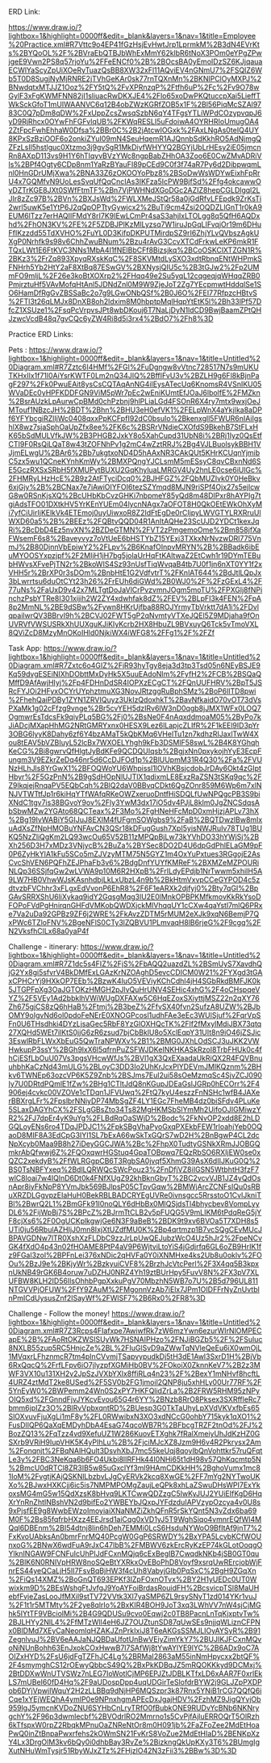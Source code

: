 ERD Link:

https://www.draw.io/?lightbox=1&highlight=0000ff&edit=_blank&layers=1&nav=1&title=Employee%20Practice.xml#R7Vttc9o4EP41fGzHsjEvHwtJrp1LprmkM%2B3dN4EVrKts%2BYQoOL%2F%2BVraEbQTBJbWhExMmY62klbR6tNoX3POm0eYPgZPwjgeE9Vwn2PS8q57rjoYu%2FFeENCf0%2B%2BOcsBA0yEmoIDzSZ6KJjqauaECWlYaScyZpUiXOeRyTuazQsBB8XW32xFl11AQviEV4nGNmU7%2FSQIZ6Wb5T0D8SugjNyMjRNRE2jTVhGeKAr0sk77rnTQXnMn%2BKNlPClOyMXPJ%2BNwdqtxMTJJZ1Ooz%2FY5tQ%2FvXPRnzqP%2Ftfh6uP%2Fc%2Fv9O78wGylF3xFgKWMFNN82jI1sliuacRwDKXJE4%2Flo65xoDwPKQtuccpXai5LieffTWkSckGfoT1mUIWAANVC6q12B4obZWzKGRfZOB5x1F%2Bl56PiqMcSZAl9783C0Q7pDm8qDW%2FxUppZcsZwsqSzbN6qY4TFgsYTLiWPdCOzypvqpJ6yD9RjRhcx0OYwFhFGFvlqUB%2FKWqRESLI5uFdoiwA4OYRHRIoUmugOA42ZtFpcFwhEhhaW0Dfsa%2BBr0C%2B2jAtcwIOGxk%2FAxLNgAs0teIQ4UY8KPxSzBziOOF6o2onkiZYuI09mN4SeuHqemR1AJQnnbSdKkhRO5AdNjmgQZFzLsIl5hstlguc0Xtzmo3j9gvSgR1MkDiyfWHYYQ2BGYjUbLrHEsy2iE05jmcnRn8AXpD113vs9H1Y6hTIqyvBVzYWc8ngpBabZHhOA3Zoo6E0CwZMvADRiVls%2BPf4Ogty6CDp8nm1YaRzBYauFI89pCEd9C0f3f74aR7Py6d2DibpwqmLnl0HnGDrUMjXwa%2BNA33Z6zOKOOYoPbz8%2BSoDwWsWDYwEixhFpRrU4x7GQMfvN9UoLesSvqUfQqCncIAs3IKFza5IcPW9BjfSd%2Ffg4okcawwOyDZTrKGE8JXt0SWfFtmTF%2Bn7VjPWHNdXGoDGc2AZIZ8hepCGLDlgql2LJIr8zZc97B%2BVn%2BXJsWd%2FWLXMeJStQr58a0jGdRfvLFEpdk9ZrKsTi2wrl5uwK5e1YtP6J2qQpOPTtyGywjcx2%2BuTi9cm4Zsi2OQDZLlGnT1r0kA9EUM6lTzz7erHAQIIFMdY8rI7K9IEwLCmPr4saS3ahjIxLTOLgg8q5QfH6AQDxhd%2FhON3KV%2FE%2F5ZDBJPlKzMlLyzsq7W1iruJpGqLIFvqjOr19m6DHuFfIKzzdd55TdXVHO%2FuYL0D3KifpDKPUTMirdpSZ9rI6ZhjYLvQVbszAgkUXgP0Nrhfk9s98v6ChhZwuBNum%2Bzu4rAvG3CcvXTCdFrkwLeKP6mkR1FTQxLWt1E6FtKVC3NNs1MbA4I1fNElBbCFf8Bizsjkq%2BCoOSKClXTZGN1R%2BKz3%2FrZq893XpyqRXskKqC%2F8SKVMtdLySXO3xdtRbnqENtWHPmkSFNHrh5Yb2HtY2aF8XtBq87ESwGV%2BXNysjQIU5c%2B3tGJw2%2Fp2UMmFO9mljL%2F26e3koBtXOXrp2%2FHqq49e2Su5yqL12cqgeqjqWHqqZRB0PmjrztuHf5VAvMofqHtAnl5JDNdZnl0M9W9ZjeJoT2Zg7YEcpmwtHddqlSe1SO6HamDfRgGvZBSSaBc2o7g9LGwONbQSf%2B0J6O%2FEI77RfpzcHBtvS%2FTl3t26qLMJx8DnXB8oh2ldxim8M0hbptpMqlHqpYtEtK5l%2Bh33lPf57DfcZ1XSUze1%2FsqPcVrpvsJPt8wbDKouj6T7NaLjDyN1ldCD9BwjBaamZPtQHJzwcVcdB48q7gvCQc6yZW4Ri8d5i3rx4%2BdO7%2Fh8%3D


Practice ERD Links:

Pets : https://www.draw.io/?lightbox=1&highlight=0000ff&edit=_blank&layers=1&nav=1&title=Untitled%20Diagram.xml#R7Zztc6I4HMf%2FGl%2FuDgngw8vVtnc728517N7s9mUKUTKHxIlx1f71l0AiYsrKWTF0Lm2nQ34JIQ%2BffIFvU3v%2BZLH9g6Fl8kBjnPagF297%2Fk0PwuEAit8ysCsCQTAqAnNG4iIEysATecUq6KnomsR4VSnIKU05WVaDEc0yHPFKDDFGN9ViM5pWr7pEc2wEniKUmtEfJOaJ6lbolfE%2FMZkn%2BsrAUzkLpAurwCpBMd0chPzbnj9hlPLiaLGd4FSOnR6X4ry7mtx9wxjOeJMTouf1NBzcJH%2BDT%2Bhn%2BHU3eH0efVK1%2FELpWnX4aYkjIka8aDPf6YFYbcgiRZlIjWc0408qxxPpKCFpfI92dC0bsuIo%2Bkenxgll5FWUR6nIAiIgshlX8wz7sjaSphOaUpZfx8ee%2FK6c%2BSRrVNdieCXOfdS9BkehB7StFLxHK65bSdMULVfkJW%2B3PHGB2JxkY8o5XahCupd31UbN8i%2BRj1Iyz0QsEtfCTI9F0RsQiLQaT8w43tZOFNhPv1g2mC4wZztRRJ%2Bg4VJLBuolsykBBH1VJjmELwgU%2BAr6%2Bb7ukgtxoND4D5hAAxNR3CAkQUt5KHrKCUqnYjmibC5zx5wu1QCneKYnhKmWy%2BMXPQngYJCLsmM5mESsyC8qvCBxnNd6SE5GczRXSxSRbH5fXMUPytBUXU2GqKhyluaLMRGV4Uy2hnLE0cse6iUlGc%2FHMRyLHzHcE%2B9z2AtFTyciDcq0%2BJHFGZ%2FQbMUZIvk0Y0HeBkv6xjGjy%2B%2BCNax7e7iAwiOIYFOI6tezSZYmqd8MJN9riSPf4Ojx27s5ejlcwG8w0RSnKjsXQ%2BcUHbKbCvzGHKi7nbpmeY85yQd8m48DIPxr8hAYPIg7tgiAdsTFO01DXtkHV5YrKEnYUEm04lycnNAgx7aOFOT8H0QkOEtEWkOhXyMi7yfCiUirIjKElkVk4ETEmoj0uyUiwxoR8Z2IdFtEgDe0rCIjpyLWVGTYLRXRruUlWXD60a5%2B%2BEEz%2FQBtvQQD04R1AnItAQHe23ScUJD2YDCt1kexJqRi%2BcDbD4Ez5nvXN%2BZDeGTMN%2FVT2zPmgemoOme%2Bm858jfXaFWsemF6s8%2Baveyvyz7oVtUeE6bHSTYbZ15YExj3TXkxNrNvzwDRl775VnmJ%2B80DjnnVbEpiwY2%2FLpv%2B6KnafOInpvMRYN%2B%2BBadk6ibEuMYOOSYxpzjpf%2F2MIjH1jH7bg5jolaUrHqFtKAltwaZ2EtCwh1r19DYmTEBubHWvsXFvePjTN2r%2BkoWIS4Sz93nUsfTiqWvqaB4tb7U0f1jn6nXT0YY1f2xVHH5r%2BrXP0r3sDOm%2BnbHtE1G2VdfvtrT%2FKnlAT644%2BdJtlLQpJx3bLwrrtsu6duOtCYt23h26%2FrEUh6diGWd%2B0WJ0%2F%2FzGExL4%2F77uNs%2FaUxD9v42x7MLTgtDoJaVlCrPvzvmnJOgm5moTU%2FPXGlj8fNPinchzPsbYTRe8I301xijih2W2ZY4xdwhfak8dZ%2FEV%2BLpFI3k4FEN%2FpA8p2MmNL%2BE9dSBw%2Fywn8HKrUjfba88ROJYrmyTbVrktt7dA1i%2FDvlqpailwrQV3BBrvI9h%2BCVJ02FWT5gP2qNvmtyVTXeJQEl5Z9MDjaha9fOnUVRVfVWSUSRkXhUUXguKJiKIyKcrb2HX8HbuZL9BVxuyQ6Tck5vTmoVXL8QViZcD8MzyMnOKoIHld0NjkiWX4iWFG8%2FFg1%2F%2FZf


Task App:
https://www.draw.io/?lightbox=1&highlight=0000ff&edit=_blank&layers=1&nav=1&title=Untitled%20Diagram.xml#R7Zxtc6o4GIZ%2FjR93hyTgy8eja3d3tp3Tsd05n6NEyBSJE9Kq59dvgESEiNIXhDObttMxDyHk5X5uuEAdoNlm%2FyfH2%2FCB%2BSQaQMffD9AfAwjHIyj%2Fp4FDHnDdSR4IOPXzECgCT%2FQnUUFHRV%2BpT5JSRcFYJOi2HFyxOCYrUYphztmuXG3NovJRtzggRuBphSMz%2BoP6IlTD8pwi%2FhehQaiPDBy1ZYN1ZRVIQuyz3UkIzQdoxhkT%2BavNfkaidO70vOT73dVsPXaMk1g02cFfzg9vnge%2Br5cvYEH5dzIRv6lW3nD0qgb8jJMX1WFx0LOQ7OgmwrEsTdcsFk9qiyPLq5BG%2Fj0%2BsNe0F4nAqxddmoaM05%2ByPo7kJiADcjMXapHhMG2NRtGMRYxnx0HESX9Lez6lLapjcZLIfR%2F1kEEl9ID3pYr3OBG6lyyK8Dahy6zf6Y4bzAMaT5kQbKMq6VHelTu1zn7kdhzRIJaxlTwW4Xou8tEAV5bVZBIuyL52lcBx7WXOELYhgh9kFb3DSMlF58swL%2B4K8YGhqhKeCG%2Bi8gwrvQfHlgtJyBdKFe9QCDQUIqsb%2BgjxNn0pxykojhYyE3EcpFungm3V9EZkrZeDq46nr5d6CcDJFOd1p%2BlUUpmM31R4Q30%2Fa%2FVUNzHLhJls8YrGwX1%2BFOQWoYU6Whpissl1lOVhKBsjcdobJrDAy6Okt4zGIptHbyr%2F5GzPnN%2B9gSdHOpNlUJTlX1qdixmLE8ExzRaZSN3tSKq9qc%2FZ9lkqjejRnqaPV5EQbCqh%2BlQ2daV0BBvqCDkt6QgZOnr859M6Wp6m7xlNNJVTWTtfJp1r6kiHqYTfWAfqRKeOWZxeruoDntfHiSDQLfUwNPQgcPB3S9biXNdC1tgv7is38BGvoY9ov%2Fly3YwM3dx17iO5dv4PJjL8kIm0JgZNCSdqsAbSbwMZw2YGAto68QCTeax%2F3Mo%2FgHNeHFcMpD0xmHjzjAPLv73hX%2Bg19IvWABiY5GIJuJ8EXIM4fUFgmSOWgbs9%2FaB%2BQTDwzlBw8mIxuAdXsZfNpHMOBuYNFAvCN3QSr18kDFugGush7XpI5yisNWJRuIv78TUg1BUKQ5NzZliQgKm2LQ93wcOu65V52B11zMPQpBjLw73kYVhDO33hYWjSj%2BXh256D3H7xMDz3VNjycB%2BuZa%2BYSec8DO2D4U6dpGdPhlELaGM9pF0P6ZyHkYlA1kFu5SCo5mZJVzyMTM75N5GYZ1m4OxYuPxtues3RGgojE2AsCvcShVEN6PQFhZEJPhaFb3v6%2BdgDnfYUYfKMReF%2BXMZeMZPOURiNLQp36SSjfqGw2wLVWA9p10M6R2HXpB%2FrILdyEPdjb1NrTwwm5xhiIH5A9LW7HB0VhwWJsKAsnhdbjLkLxUbzL4n9b%2BkHtmVxvpCCeGYPOD4c5zdtvzbFVChhr3xFLgxEdVvonP6EhR8%2F6F1eARXk2djfyj0%2Bty7qGI%2BpGAvSRRXShU6liXykaq9idY2GqsgMqg3lU2E0lMnkOPBPKMfkmovKkRkYsoDFOPoFVdPgHnirqnGHFdVMKobQWDXjckMIVhqqUY1cCXw4qaYstl7mlQ6PRxe7Va2uDa92GPBz9ZF6j2WRE%2FkAvzZDTM5rMUM2eXJk9xqN6BemjP7QxPWc6TZloFNV%2BgeNFlS0CTy3lZQBVU1PLmvaqH8lB6rjeG%2F9cgq%2FN2VksfhClLx68a0yaP4f

Challenge - itinerary:
https://www.draw.io/?lightbox=1&highlight=0000ff&edit=_blank&layers=1&nav=1&title=Untitled%20Diagram.xml#R7Z1dc5s4FIZ%2FjS%2FbAQQ2uazdZL%2BSmUyS7XavdhQjG2Yx8gi5sfvrV4BkDMfExLGAzKrNZOAghD5evcCDICM0W21%2FYXgd3tGAxCPHCrYj9HXkOP7EEb%2BzwK4IuO5VEViyKChCdhl4jH4SGbRkdBMFJK0k5JTGPFpXg3OaJGTOKzHMGH2pJlvQuHrUNV4SEHic4xhG%2F4oCHspqeVYZ%2F5VEy1Ad2bbklhVWiWUgDXFAXw5C6HqEZoxSXiyttjMSZ22n2qXY76Zh675gjCS8zQ6hHaB%2Ftmj%2B3beZ%2FfvSX40fvn2SufzA8UZW%2BJbOMY9oIgvNd6ol0pdoFeNErE0XNOGPcosl1udhFAe3eEc3WUlSjuf%2FqrVpSFn0U6THsdhki4DYzLjsaGec5RbF8YzGlOXHQcTK%2Flf2fMxylMdiJBX73qtq27XQHd5WEt7ilKtS0jjG6zR6zsud7bjCbBklU8o5XclEqpY31UIt8n9iO46jZSJic3EswlRbFLWxXbEuG5QwTraNPWXv%2B1%2BMG0JXhLOdSCJ3uJKK2VWHwkupP3ssY%2BGh9lxX6l5qfrnPuZSFWJDKeINKHKASkRzoI8TrbFHUk0c4fhCjESfLbOuU07Vs3pgsVHcwWfJs%2BVl1gX3QxEXaadaUkRiQX2R4FQVBnuuhbhKaCzNd43mULG%2BLoyC3DD3Io2UhKrJcxPlYDEVmJMlKQznm%2BHkv6TWNEp63ozcVP6K5Z9Znb%2BSJms7Eul2ui58sOeMzmqSc4SjvZCJ090Iy7U0DRtdPQmlE1fZw%2BHg1CTltJdQ8nKGupJDEaGslJGRp0hECOrr%2F4906ej4cvkc00VZOVe1cTDqn1JFVUwq%2FtQ7kyU4eszzFnNSHc1wfB4JAXerBBXrgLFr%2FpslbrNNiyDP74MbSgZF4LY1EGc7FheMB4dz0biSFdv4PLuKe5SLaxDAGYhCX%2FSLgGBsZto34Ts82MgHKMSbSlYmMh2UifoOJIGMiwzYR2%2FJ7dpEr4yK9uYg%2FLBdRqOaSWjD%2Bodc%2FkNvOP2xdd8E2hLDGQLoyENs6ro4TDqJPDJC1%2FpkSBgVhaPyoGxqPXEkbFEW1rloahjYeb0OQaoD8MIF8A3EdCpG3IYI1SL7bExA66wSkTxGQrS7wD2H%2BnBgwP4CL2dcNpXcyb0Maa9B8h27iDeyGGCJWA%2Bc%2FhpX0TudtyGSNkXRmJJOBGQmkrAbQfwwj6Z%2FQOxqwrHGStuq4GpaTOBpwq7EQzRbSO6RXIjEW0se0xQZC2xekdyB%2FfWLRGgpCB6T3RgbSA0jvqf5XhmG39AsX6dIIJKuG0Q%2BS0TsNBFYxeq%2BdlLQRWQcSWcPouz3%2FnDfjVZ8iIGSN5WtbhtH3fzF7wlC8loai7w4IQlnD6Dt0k4FNfXUgZ92khBknGbyT%2BC2vcvVJB1JZ4yQdOsnApr8iyFkNpP8YVmJbk569BJlpsP05CTpvGqw%2BMWjArcZCNFsIQu0sRBuXRZDLGgvpzEIaHuH0BekRBLBADCRYEgUVRe0ivnsgcc5RrsstoO1CvlJkniTBl%2BwrQ2L1%2BmGFk91I0noQLY6dHbBx0MlQSjdsTl4bhycbev8VompLyyDL6%2FijWpBj7S%2BPcZ%2BJrmTtCLB2v5pFUQG5V9mLIKM6tPdqReG5jYF8cjXs6%2F0OgUCKplkgwjGe6N3F9aBeB%2BDK9t9xv6BVOa5T7XDH8s5UTi0ju56RbulAZHIjJ0mn8IxjXtUZdfMU0K%2Bp4qrtmzp1B7vcSQgCEvMUcJBPAVGDNw7lTR0XshXzFLDbC9zzJrLpUwQEJubzWcO4Uz5hJr2%2FpeNCvGK4fXdO4p43n02fHOAME8PtP4aV9P6WjtviLtoYiS4jGdjrfq6GL6oZB9HrIK1fz9FGal3zol%2BPFnLei376xNDic2qHVFa0Y0iXNMHxe4ks2Ub8u0oklv%2FOOu%2BzJ9e%2BKjyWr%2BzkyuiCVF8%2BrzhJcVtcPerl%2F3X4qq5B3kpxnUkNB49rGK6B4oruw7uDZHJ0NRZ4Yh19ztBUrHpy5FuvV8N%2FX3pV7XLUFBW8KLH2ID56IlsOhhbPgpXxkuPgV70MbzhN5WB7o7U%2B5d796UL811NTGVVPjOFUW%2FfY9ZAuM%2FMgonnVzAb7iElx7JPm1OIDFFrNyZnUvtblnPmICdUysusZnf2ISayWf%2FWlSF7%2B6Rx0%2FR8%3D


Challenge - Follow the money!
https://www.draw.io/?lightbox=1&highlight=0000ff&edit=_blank&layers=1&nav=1&title=Untitled%20Diagram.xml#R7Z3Rcps4FIafxpe7AwiwfRk7zW6mzYwn6ezurWIrNlOMPECapE%2B%2FAoRtOKZWSISUyWk7HSNAIPHzo%2FNJiBGZb5%2F%2FSuluc8NXLB55zup5RC5HnjcZe%2BL%2FIuGlSvD9aZWwTqNVleQeEu6iX0wmOjL1MVqxrLFhznmcR7tm4pInCVvmjTSapvypudkDj5tH3dE1Awl3SxrD1H%2BjVb6RxQqcQ%2FrfLFpv6iO7jlyzpfXGMiHb0BV%2FOkoiX0ZknnKeV7%2B2z3MWF3VX10u131XH2v2JpSzJVXbYXlx8ffiRLq4n23%2F%2BexY1mNHvf8hcftL4URZ4ztMdT2ke8USed%2F5SV0b2FG1jmoil2QNP8ju5xhHLy00Ur77RF%2F5YnEyW0%2BWPemm24Wn0S2xPY7HKFQlidZrLa%2B2FRW5RHM95zNPyOIQ5xd%2FGnndFjvJYKcvEvou65G4r6YY%2BNzb8RrO8Pksex3SXRffleRc7bmm6jpIZz3O%2BlRvVpbxqntRD%2BUesp3G0TkTaUhyLpXVdVKVxfbEs65SlOXvuvFjuXgLi1mF8y%2FL0RWwibxN3XO3xdNCcG0ohbY715kyk1qXO1%2FusDlIQP6QaXqEMDyhDbA4EsaG74qcoWB7R%2BFbcgTRZF2tnOd%2FJ%2BozZQ13%2FqTzz4vd9XefuUZ1W286KuovETXghk7fRalXmeiyUhJdKzHZ0GSXrb9VRiH9IupVHK5K4yPIhLu%2B%2FjciMJcXZ8Jzm9H6v4R2Pkrysx2Am%2Fonqnjt%2FBqNAlHQult3DsvhXbJ7mc55keUqj8qoyIbQnVohttkr57ruQFqtLe3y%2FBC3NeKqa6b6FO4Ukbi8lIRFHk44I0NHi65t1dH98v57QhKqcmtp5N%2BmcU0dRTCl8ZR3IB5w85uGxclYf3ml9HAmCDKkHH%2BghoVumx1mc81IoM%2FvgtjKAjQSKNlLbzbvLJgCyERVk2kcq8XwGE%2FF7mYg2NYTwoUKXo%2BJwxHXKCjj6ic5is7NMPMPOMgZaujLeQPk8xhLaZSwuDHsWPI7ExYkoxsMG4mG5w15QdXzsK8bHvq9LKTCwwQDZzgC5IwKyJUJ2YUiEIfKgD6HqXrYnRnZhtINBshVN2d9bifEo2YWBEYbJQxpJYFdzduIAPVzypOzcya4v0U8s9xPjsfEE9g8WwbEWzoImoyiaiXNaNMZiZkhQFnR5rSkYQnt5N3vZdx6ba69M0F%2Bs85fqfrbHXzz4EEJrsd1aiCqg0xVD1yJ5T9WghSiqo4vmnrEQfWI4MQql6DBEnm%2BI54dtnj8lin6hDeh7EMMi0LcS6HsduNYWoO9BfItAf9jnT7%2FxKvoUAbksAn0bmrFnrMQ40PcgW0GgP6SRWDY%2BxYPA5LcvbKCfWOUnxoG%2BNwX6wdFuA9rJxC47IbB%2FMBWV6zkErcRyKzEP74kGLotOoqgOYlknINGAW9FCNFuIcUhPIJdFCxnMQjq6cExBegIB7CwqdkNKb4jSB0GT0qu%2BlK6N0RNIVpHRW8noSQeBtYXRkxOvEBoPhD8Voyf9xsrqUwRErcjobWjFnrES44yeQCaLjH5II7FsvBqBjHW3f4cUh8VabyjGIb0PqSxC%2BgH9ZGqXn%2FiQs14XMZ%2BoGnQT693EPKf3IZpFOxnOTvx%2BY2H1yUEDc0UT0Wwixkm9D%2BEsWshgFtJvfgJ9YoAYFoiBrdasRouidFH%2BcsvicpTSl8MaUHebfFvjeZasLooJfMXil9stTV72VVtk3Xl7yaSMP6ZL9rsySNyT1zd014YKr1vuJ%2F1t1r5MTMty%2F2ye8qlrIo%2BxKIR4BOH9JoT3xq3LWhVV7nW4sjCjMGhk5IYtTF9VBciolMi%2B4G9QDUSu9cvo0Eqwj2c0TB8PacnLnTqKjxptvTw%2BJLHYy2NlL4%2FfMTzWll4eH6JZ7OUZtunSD87qUwSEs9njjqWLiznCFPNx0BlDMd7XEyCaNeomlqHZAKJZnPrkIxiJ8T6eAKGsSSMJLIOyAYSyR%2B91ZegnlvuJ%2BV6eAAJaNJQBDaUfotUnBwVEiyZimYkY7%2BUJIKJFCxnMQvoNiNUnBohh63EnJxokCOxHwwB7l7SAfWj8tYwAYlYE9lYC%2B6ADx9oC7AOIZxHYD%2FsU6jdFgTZFhJC4Lg%2BRMaI2863aM55inNmHpycxx2btQF%2F4smymghCS12rOEwyQbbcS49Q%2BxPkKDBqJZ5mRQOKKkyd9DCMxj%2BtDDXwWnUTVSWz7nLEG7IoWotlCjMP6EPJZtJDBLKTfxLD6xAAR7F0xrlEkLS7mUBeI60fD4Hq%2F9aUDospDpp4uqUDGirTeSlofdrBYW2j9GLJZpPXDPob6DYjVpwjIWquY2H2zLLBBq9dNjHP6MQSzpr3k87Rnx5YNiB1rCG7QQfQ6iCqe1xYEjWEQhA4ymIP0e9NPnxhgmAPEcDxJgajHDV%2FzhMZ9JigQYvjOb959lgJ5ymcnKVDoZNU6SYHbCnLryTRfO0fBubkONE9RUDvYcBNb6NKNrygchY%2F96p3dwmlecbf%2BVOdrlRO2Mmrno1s5CvPjfAjluERROQrT5OlRzh6kTfspxW0rpZ2RbqkMPnuOaZNReNtOr8m0H091jb%2FaZFoZee2MdEtHoaPwQ0inZtBnpaPwxrfehs2kOWmSN21FvKrS8VoZue2MdEtHIaD%2BENKpXzY4Lx3DrgOlM3kv6bQy0i0dhbBay3RvZe%2BizkngQkUpKXy3T6%2BUmgIgXutNHuWmTysjr51RbyWJxZTz%2FHjzlO42N3zFii3%2BBw%3D%3D